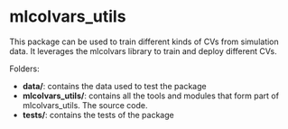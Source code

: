 # mlcolvars_utils

This package can be used to train different kinds of CVs from simulation data. It leverages the mlcolvars library to train and deploy different CVs.

Folders:

- **data/**: contains the data used to test the package
- **mlcolvars_utils/**: contains all the tools and modules that form part of mlcolvars_utils. The source code.
- **tests/**: contains the tests of the package


